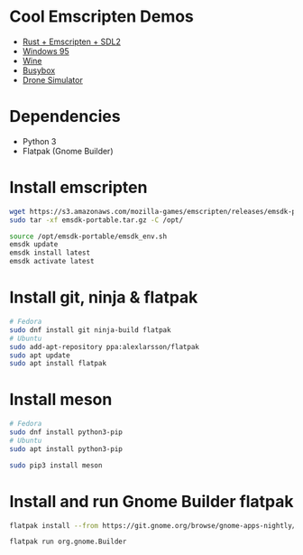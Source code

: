 # Cool Emscripten Demos
- [Rust + Emscripten + SDL2](https://blog.fazibear.me/definitive-guide-to-rust-sdl-2-and-emscripten-93d707b22bbb)
- [Windows 95](https://win95.ajf.me/)
- [Wine](http://boxedwine.sourceforge.net/b4/games.html)
- [Busybox](https://tbfleming.github.io/em-shell/)
- [Drone Simulator](http://game.prozum.dk/randsim/)

# Dependencies
- Python 3
- Flatpak (Gnome Builder)

# Install emscripten
```bash
wget https://s3.amazonaws.com/mozilla-games/emscripten/releases/emsdk-portable.tar.gz
sudo tar -xf emsdk-portable.tar.gz -C /opt/

source /opt/emsdk-portable/emsdk_env.sh
emsdk update
emsdk install latest
emsdk activate latest
```
# Install git, ninja & flatpak
```bash
# Fedora
sudo dnf install git ninja-build flatpak
# Ubuntu
sudo add-apt-repository ppa:alexlarsson/flatpak
sudo apt update
sudo apt install flatpak
```
# Install meson
```bash
# Fedora
sudo dnf install python3-pip
# Ubuntu
sudo apt install python3-pip

sudo pip3 install meson
```
# Install and run Gnome Builder flatpak
```bash
flatpak install --from https://git.gnome.org/browse/gnome-apps-nightly/plain/gnome-builder.flatpakref?h=stable

flatpak run org.gnome.Builder
```
